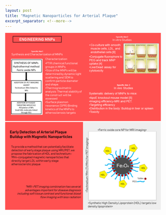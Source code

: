 ```yaml
---
layout: post
title: "Magnetic Nanoparticles for Arterial Plaque"
excerpt_separator: <!--more-->
---
```

<img src= "/assets/images/nano (1).PNG"/>
<!--more-->
<img src= "/assets/images/nano (2).PNG"/>
